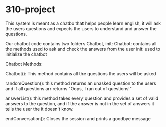 # 310-project
This system is meant as a chatbo that helps people learn english, it will ask the users questions and expects the users to understand and answer the questions.

Our chatbot code contains two folders Chatbot, init:
Chatbot: contains all the methods used to ask and check the answers from the user
init: used to initialize the chatbot 

Chatbot Methods:

Chatbot(): This method contains all the questions the users will be asked

randomQuestion(): this method returns an unasked question to the users and if all questions arr returns "Oops, I ran out of questions!"

answerList(): this method takes every question and provides a set of valid answers to the question, and if the answer is not in the set of answers it tells the user the it doesn't know.

endConversation(): Closes the session and prints a goodbye message

